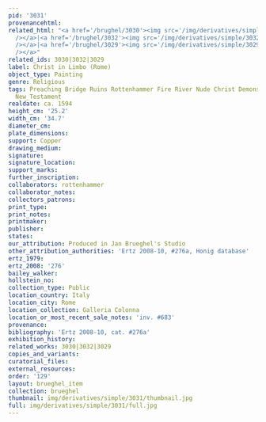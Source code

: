 ```yaml
---
pid: '3031'
provenancehtml:
related_html: "<a href='/brughel/3030'><img src='/img/derivatives/simple/3030/thumbnail.jpg'
  /></a>|<a href='/brughel/3032'><img src='/img/derivatives/simple/3032/thumbnail.jpg'
  /></a>|<a href='/brughel/3029'><img src='/img/derivatives/simple/3029/thumbnail.jpg'
  /></a>"
related_ids: 3030|3032|3029
label: Christ in Limbo (Rome)
object_type: Painting
genre: Religious
tags: Preaching Bridge Ruins Rottenhammer Fire River Nude Christ Demons Hell/Underworld
  New_Testament
realdate: ca. 1594
height_cm: '25.2'
width_cm: '34.7'
diameter_cm:
plate_dimensions:
support: Copper
drawing_medium:
signature:
signature_location:
support_marks:
further_inscription:
collaborators: rottenhammer
collaborator_notes:
collectors_patrons:
print_type:
print_notes:
printmaker:
publisher:
states:
our_attribution: Produced in Jan Brueghel's Studio
other_attribution_authorities: 'Ertz 2008-10, #276a, Honig database'
ertz_1979:
ertz_2008: '276'
bailey_walker:
hollstein_no:
collection_type: Public
location_country: Italy
location_city: Rome
location_collection: Galleria Colonna
location_or_most_recent_sale_notes: 'inv. #683'
provenance:
bibliography: 'Ertz 2008-10, cat. #276a'
exhibition_history:
related_works: 3030|3032|3029
copies_and_variants:
curatorial_files:
external_resources:
order: '129'
layout: brueghel_item
collection: brueghel
thumbnail: img/derivatives/simple/3031/thumbnail.jpg
full: img/derivatives/simple/3031/full.jpg
---
```

